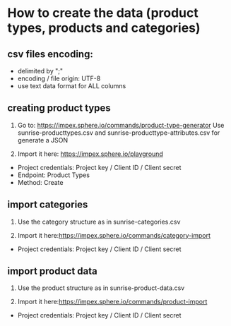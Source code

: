 # How to create the data (product types, products and categories)

## csv files encoding:
 - delimited by ";"
 - encoding / file origin: UTF-8
 - use text data format for ALL columns
 
## creating product types
1. Go to: https://impex.sphere.io/commands/product-type-generator
Use sunrise-producttypes.csv and sunrise-producttype-attributes.csv for generate a JSON

2. Import it here: https://impex.sphere.io/playground
 - Project credentials: Project key / Client ID / Client secret
 - Endpoint: Product Types
 - Method: Create

## import categories
1. Use the category structure as in sunrise-categories.csv

2. Import it here:https://impex.sphere.io/commands/category-import
 - Project credentials: Project key / Client ID / Client secret
 
## import product data
1. Use the product structure as in sunrise-product-data.csv

2. Import it here:https://impex.sphere.io/commands/product-import
 - Project credentials: Project key / Client ID / Client secret
